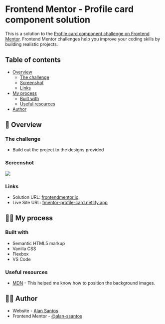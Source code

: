 # Frontend Mentor - Profile card component solution

This is a solution to the [Profile card component challenge on Frontend Mentor](https://www.frontendmentor.io/challenges/profile-card-component-cfArpWshJ). Frontend Mentor challenges help you improve your coding skills by building realistic projects.

## Table of contents

- [Overview](#overview)
  - [The challenge](#the-challenge)
  - [Screenshot](#screenshot)
  - [Links](#links)
- [My process](#my-process)
  - [Built with](#built-with)
  - [Useful resources](#useful-resources)
- [Author](#author)

## 🔎 Overview

### The challenge

- Build out the project to the designs provided

### Screenshot

![](./screenshot.png)

### Links

- Solution URL: [frontendmentor.io](https://www.frontendmentor.io/solutions/profile-card-component-6Tf1FoQK7)
- Live Site URL: [fmentor-profile-card.netlify.app](https://fmentor-profile-card.netlify.app/)

## 👨‍💻 My process

### Built with

- Semantic HTML5 markup
- Vanilla CSS
- Flexbox
- VS Code

### Useful resources

- [MDN](https://developer.mozilla.org/en-US/docs/Web/CSS/background-position) - This helped me know how to position the background images.

## 🙋‍♂️ Author

- Website - [Alan Santos](https://www.alansantos.net)
- Frontend Mentor - [@alan-ssantos](https://www.frontendmentor.io/profile/alan-ssantos)
